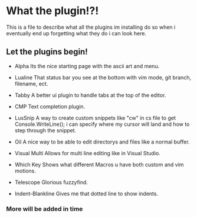 # What the plugin!?!

This is a file to describe what all the plugins im installing do so when i eventually end up forgetting what they do i can look here.

## Let the plugins begin!
- Alpha
Its the nice starting page with the ascii art and menu.

- Lualine
That status bar you see at the bottom with vim mode, git branch, filename, ect.

- Tabby
A better ui plugin to handle tabs at the top of the editor.

- CMP
Text completion plugin.

- LusSnip
A way to create custom snippets like "cw" in cs file to get Console.WriteLine(); i can specify where my cursor will land and how to step through the snippet.

- Oil
A nice way to be able to edit directorys and files like a normal buffer.

- Visual Multi
Allows for multi line editing like in Visual Studio.

- Which Key
Shows what different Macros u have both custom and vim motions.

- Telescope
Glorious fuzzyfind.

- Indent-Blankline
Gives me that dotted line to show indents.

### More will be added in time

